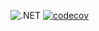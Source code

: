 ![.NET](https://github.com/DMak80/Actions/actions/workflows/dotnet.yml/badge.svg)
[![codecov](https://codecov.io/gh/DMak80/Actions/branch/HW13/graph/badge.svg?token=AJ1EHK3XZH)](https://codecov.io/gh/DMak80/Actions)
